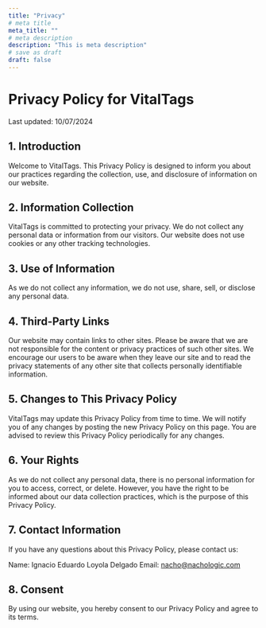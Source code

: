 ```yaml
---
title: "Privacy"
# meta title
meta_title: ""
# meta description
description: "This is meta description"
# save as draft
draft: false
---
```

# Privacy Policy for VitalTags

Last updated: 10/07/2024

## 1. Introduction

Welcome to VitalTags. This Privacy Policy is designed to inform you about our practices regarding the collection, use, and disclosure of information on our website.

## 2. Information Collection

VitalTags is committed to protecting your privacy. We do not collect any personal data or information from our visitors. Our website does not use cookies or any other tracking technologies.

## 3. Use of Information

As we do not collect any information, we do not use, share, sell, or disclose any personal data.

## 4. Third-Party Links

Our website may contain links to other sites. Please be aware that we are not responsible for the content or privacy practices of such other sites. We encourage our users to be aware when they leave our site and to read the privacy statements of any other site that collects personally identifiable information.

## 5. Changes to This Privacy Policy

VitalTags may update this Privacy Policy from time to time. We will notify you of any changes by posting the new Privacy Policy on this page. You are advised to review this Privacy Policy periodically for any changes.

## 6. Your Rights

As we do not collect any personal data, there is no personal information for you to access, correct, or delete. However, you have the right to be informed about our data collection practices, which is the purpose of this Privacy Policy.

## 7. Contact Information

If you have any questions about this Privacy Policy, please contact us:

Name: Ignacio Eduardo Loyola Delgado
Email: nacho@nachologic.com

## 8. Consent

By using our website, you hereby consent to our Privacy Policy and agree to its terms.
